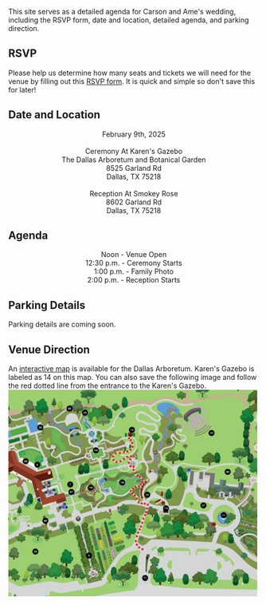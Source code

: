 
This site serves as a detailed agenda for Carson and Ame's wedding, including the RSVP form, date and location, detailed agenda, and parking direction. 

## RSVP

Please help us determine how many seats and tickets we will need for the venue by filling out this <a href="https://forms.gle/THmgmyDcw5MpqysX7">RSVP form</a>. It is quick and simple so don't save this for later!

## Date and Location

<div align="center">
February 9th, 2025 <br><br>
Ceremony At Karen's Gazebo <br>
The Dallas Arboretum and Botanical Garden <br>
8525 Garland Rd <br>
Dallas, TX 75218<br><br>
Reception At Smokey Rose<br>
8602 Garland Rd<br>
Dallas, TX 75218<br>
</div>

## Agenda

<div align="center">
Noon - Venue Open<br>
12:30 p.m. - Ceremony Starts<br>
1:00 p.m. - Family Photo<br>
2:00 p.m. - Reception Starts<br>
</div>


## Parking Details

Parking details are coming soon. 

## Venue Direction

An <a href="https://www.dallasarboretum.org/visitor-information/gardens-and-pavilions/garden-map/">interactive map</a> is available for the Dallas Arboretum. Karen's Gazebo is labeled as 14 on this map. 
You can also save the following image and follow the red dotted line from the entrance to the Karen's Gazebo. 
<img src="/image/venue-direction.png" alt="Venue Direction" width="500"/>

